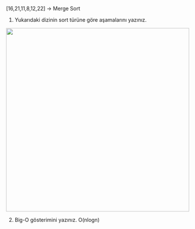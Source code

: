 [16,21,11,8,12,22] -> Merge Sort 

1. Yukarıdaki dizinin sort türüne göre aşamalarını yazınız. 
<img src="https://i.ibb.co/WxHvzBd/mergesort.jpg" width="500" height="500"/>

2. Big-O gösterimini yazınız. 
 O(nlogn)
